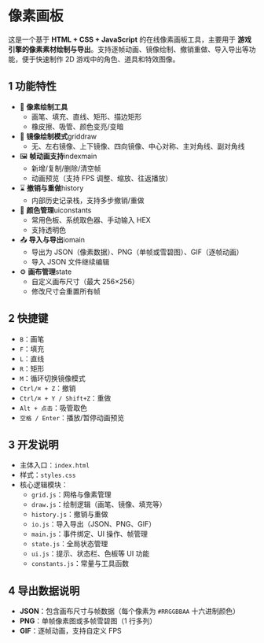 # 像素画板

这是一个基于 **HTML + CSS + JavaScript** 的在线像素画板工具，主要用于 **游戏引擎的像素素材绘制与导出**。支持逐帧动画、镜像绘制、撤销重做、导入导出等功能，便于快速制作 2D 游戏中的角色、道具和特效图像。

## 1 功能特性

- 🎨 **像素绘制工具**
  - 画笔、填充、直线、矩形、描边矩形
  - 橡皮擦、吸管、颜色变亮/变暗
- 🔁 **镜像绘制模式**griddraw
  - 无、左右镜像、上下镜像、四向镜像、中心对称、主对角线、副对角线
- 🖼️ **帧动画支持**indexmain
  - 新增/复制/删除/清空帧
  - 动画预览（支持 FPS 调整、缩放、往返播放）
- ⌛ **撤销与重做**history
  - 内部历史记录栈，支持多步撤销/重做
- 🎨 **颜色管理**uiconstants
  - 常用色板、系统取色器、手动输入 HEX
  - 支持透明色
- 📤 **导入与导出**iomain
  - 导出为 JSON（像素数据）、PNG（单帧或雪碧图）、GIF（逐帧动画）
  - 导入 JSON 文件继续编辑
- ⚙️ **画布管理**state
  - 自定义画布尺寸（最大 256×256）
  - 修改尺寸会重置所有帧

## 2 快捷键

- `B`：画笔
- `F`：填充
- `L`：直线
- `R`：矩形
- `M`：循环切换镜像模式
- `Ctrl/⌘ + Z`：撤销
- `Ctrl/⌘ + Y / Shift+Z`：重做
- `Alt + 点击`：吸管取色
- `空格 / Enter`：播放/暂停动画预览

## 3 开发说明

- 主体入口：`index.html`
- 样式：`styles.css`
- 核心逻辑模块：
  - `grid.js`：网格与像素管理
  - `draw.js`：绘制逻辑（画笔、镜像、填充等）
  - `history.js`：撤销与重做
  - `io.js`：导入导出（JSON、PNG、GIF）
  - `main.js`：事件绑定、UI 操作、帧管理
  - `state.js`：全局状态管理
  - `ui.js`：提示、状态栏、色板等 UI 功能
  - `constants.js`：常量与工具函数

## 4 导出数据说明

- **JSON**：包含画布尺寸与帧数据（每个像素为 `#RRGGBBAA` 十六进制颜色）
- **PNG**：单帧像素图或多帧雪碧图（1 行多列）
- **GIF**：逐帧动画，支持自定义 FPS